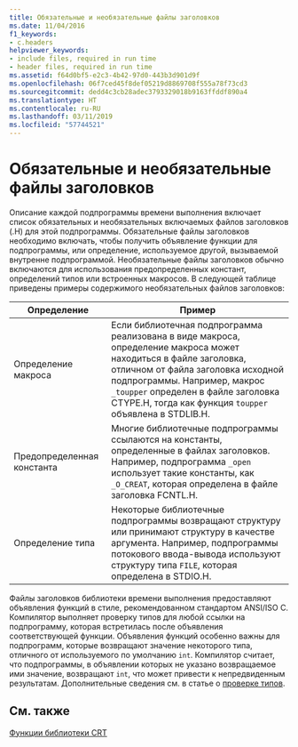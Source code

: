```yaml
---
title: Обязательные и необязательные файлы заголовков
ms.date: 11/04/2016
f1_keywords:
- c.headers
helpviewer_keywords:
- include files, required in run time
- header files, required in run time
ms.assetid: f64d0bf5-e2c3-4b42-97d0-443b3d901d9f
ms.openlocfilehash: 06f7ced45f8def05219d8869708f555a78f73cd3
ms.sourcegitcommit: dedd4c3cb28adec3793329018b9163ffddf890a4
ms.translationtype: HT
ms.contentlocale: ru-RU
ms.lasthandoff: 03/11/2019
ms.locfileid: "57744521"
---
```

# <a name="required-and-optional-header-files"></a>Обязательные и необязательные файлы заголовков

Описание каждой подпрограммы времени выполнения включает список обязательных и необязательных включаемых файлов заголовков (.H) для этой подпрограммы. Обязательные файлы заголовков необходимо включать, чтобы получить объявление функции для подпрограммы, или определение, используемое другой, вызываемой внутренне подпрограммой. Необязательные файлы заголовков обычно включаются для использования предопределенных констант, определений типов или встроенных макросов. В следующей таблице приведены примеры содержимого необязательных файлов заголовков:

|Определение|Пример|
|----------------|-------------|
|Определение макроса|Если библиотечная подпрограмма реализована в виде макроса, определение макроса может находиться в файле заголовка, отличном от файла заголовка исходной подпрограммы. Например, макрос `_toupper` определен в файле заголовка CTYPE.H, тогда как функция `toupper` объявлена в STDLIB.H.|
|Предопределенная константа|Многие библиотечные подпрограммы ссылаются на константы, определенные в файлах заголовков. Например, подпрограмма `_open` использует такие константы, как `_O_CREAT`, которая определена в файле заголовка FCNTL.H.|
|Определение типа|Некоторые библиотечные подпрограммы возвращают структуру или принимают структуру в качестве аргумента. Например, подпрограммы потокового ввода-вывода используют структуру типа `FILE`, которая определена в STDIO.H.|

Файлы заголовков библиотеки времени выполнения предоставляют объявления функций в стиле, рекомендованном стандартом ANSI/ISO С. Компилятор выполняет проверку типов для любой ссылки на подпрограмму, которая встретилась после объявления соответствующей функции. Объявления функций особенно важны для подпрограмм, которые возвращают значение некоторого типа, отличного от используемого по умолчанию `int`. Компилятор считает, что подпрограммы, в объявлении которых не указано возвращаемое ими значение, возвращают `int`, что может привести к непредвиденным результатам. Дополнительные сведения см. в статье о [проверке типов](../c-runtime-library/type-checking-crt.md).

## <a name="see-also"></a>См. также

[Функции библиотеки CRT](../c-runtime-library/crt-library-features.md)
